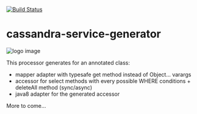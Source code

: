 [![Build Status](https://travis-ci.org/sedovalx/cassandra-service-generator.svg?branch=master)](https://travis-ci.org/sedovalx/cassandra-service-generator)

# cassandra-service-generator

![logo image](http://photos2.meetupstatic.com/photos/event/a/5/c/a/600_388362442.jpeg)

This processor generates for an annotated class:
* mapper adapter with typesafe get method instead of Object... varargs
* accessor for select methods with every possible WHERE conditions + deleteAll method (sync/async)
* java8 adapter for the generated accessor

More to come...
